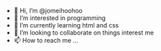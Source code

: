 - 👋 Hi, I’m @jomeihoohoo
- 👀 I’m interested in programming
- 🌱 I’m currently learning html and css
- 💞️ I’m looking to collaborate on things interest me
- 📫 How to reach me ...

<!---
jomeihoohoo/jomeihoohoo is a ✨ special ✨ repository because its `README.md` (this file) appears on your GitHub profile.
You can click the Preview link to take a look at your changes.
--->
